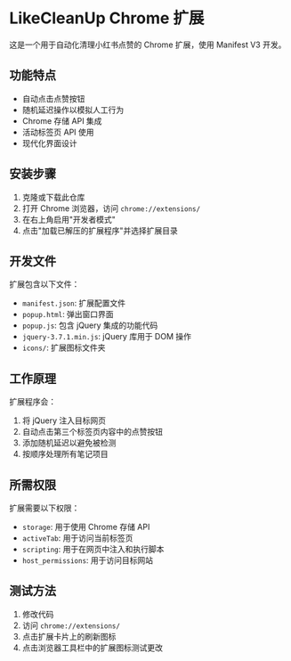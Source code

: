 # LikeCleanUp Chrome 扩展

这是一个用于自动化清理小红书点赞的 Chrome 扩展，使用 Manifest V3 开发。

## 功能特点

- 自动点击点赞按钮
- 随机延迟操作以模拟人工行为
- Chrome 存储 API 集成
- 活动标签页 API 使用
- 现代化界面设计

## 安装步骤

1. 克隆或下载此仓库
2. 打开 Chrome 浏览器，访问 `chrome://extensions/`
3. 在右上角启用"开发者模式"
4. 点击"加载已解压的扩展程序"并选择扩展目录

## 开发文件

扩展包含以下文件：
- `manifest.json`: 扩展配置文件
- `popup.html`: 弹出窗口界面
- `popup.js`: 包含 jQuery 集成的功能代码
- `jquery-3.7.1.min.js`: jQuery 库用于 DOM 操作
- `icons/`: 扩展图标文件夹

## 工作原理

扩展程序会：
1. 将 jQuery 注入目标网页
2. 自动点击第三个标签页内容中的点赞按钮
3. 添加随机延迟以避免被检测
4. 按顺序处理所有笔记项目

## 所需权限

扩展需要以下权限：
- `storage`: 用于使用 Chrome 存储 API
- `activeTab`: 用于访问当前标签页
- `scripting`: 用于在网页中注入和执行脚本
- `host_permissions`: 用于访问目标网站

## 测试方法

1. 修改代码
2. 访问 `chrome://extensions/`
3. 点击扩展卡片上的刷新图标
4. 点击浏览器工具栏中的扩展图标测试更改 